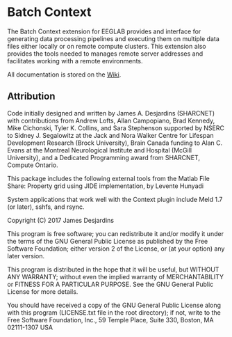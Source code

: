 # Batch Context

The Batch Context extension for EEGLAB provides and interface for generating data 
processing pipelines and executing them on multiple data files either locally or 
on remote compute clusters. This extension also provides the tools needed to manages 
remote server addresses and facilitates working with a remote environments.

All documentation is stored on the [Wiki](https://github.com/BUCANL/Batch-Context/wiki).

## Attribution

Code initially designed and written by James A. Desjardins (SHARCNET) with contributions from Andrew Lofts, Allan Campopiano, Brad Kennedy, Mike Cichonski, Tyler K. Collins, and Sara Stephenson supported by NSERC to Sidney J. Segalowitz at the Jack and Nora Walker Centre for Lifespan Development Research (Brock University), Brain Canada funding to Alan C. Evans at the Montreal Neurological Institute and Hospital (McGill University), and a Dedicated Programming award from SHARCNET, Compute Ontario.

This package includes the following external tools from the Matlab File Share:
Property grid using JIDE implementation, by Levente Hunyadi

System applications that work well with the Context plugin include 
Meld 1.7 (or later), sshfs, and rsync.

Copyright (C) 2017 James Desjardins

This program is free software; you can redistribute it and/or modify
it under the terms of the GNU General Public License as published by
the Free Software Foundation; either version 2 of the License, or
(at your option) any later version.

This program is distributed in the hope that it will be useful,
but WITHOUT ANY WARRANTY; without even the implied warranty of
MERCHANTABILITY or FITNESS FOR A PARTICULAR PURPOSE.  See the
GNU General Public License for more details.

You should have received a copy of the GNU General Public License
along with this program (LICENSE.txt file in the root directory); if not, write to the Free Software
Foundation, Inc., 59 Temple Place, Suite 330, Boston, MA  02111-1307  USA
